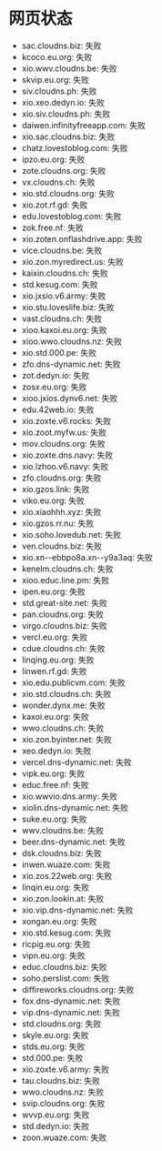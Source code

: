 # 网页状态
- sac.cloudns.biz: 失败
- kcoco.eu.org: 失败
- xio.wwv.cloudns.be: 失败
- skvip.eu.org: 失败
- siv.cloudns.ph: 失败
- xio.xeo.dedyn.io: 失败
- xio.siv.cloudns.ph: 失败
- daiwen.infinityfreeapp.com: 失败
- xio.sac.cloudns.biz: 失败
- chatz.lovestoblog.com: 失败
- ipzo.eu.org: 失败
- zote.cloudns.org: 失败
- vx.cloudns.ch: 失败
- xio.std.cloudns.org: 失败
- xio.zot.rf.gd: 失败
- edu.lovestoblog.com: 失败
- zok.free.nf: 失败
- xio.zoten.onflashdrive.app: 失败
- vice.cloudns.be: 失败
- xio.zon.myredirect.us: 失败
- kaixin.cloudns.ch: 失败
- std.kesug.com: 失败
- xio.jxsio.v6.army: 失败
- xio.stu.loveslife.biz: 失败
- vast.cloudns.ch: 失败
- xioo.kaxoi.eu.org: 失败
- xioo.wwo.cloudns.nz: 失败
- xio.std.000.pe: 失败
- zfo.dns-dynamic.net: 失败
- zot.dedyn.io: 失败
- zosx.eu.org: 失败
- xioo.jxios.dynv6.net: 失败
- edu.42web.io: 失败
- xio.zoxte.v6.rocks: 失败
- xio.zoot.myfw.us: 失败
- mov.cloudns.org: 失败
- xio.zoxte.dns.navy: 失败
- xio.lzhoo.v6.navy: 失败
- zfo.cloudns.org: 失败
- xio.gzos.link: 失败
- viko.eu.org: 失败
- xio.xiaohhh.xyz: 失败
- xio.gzos.rr.nu: 失败
- xio.soho.lovedub.net: 失败
- ven.cloudns.biz: 失败
- xio.xn--ebbpo8a.xn--y9a3aq: 失败
- kenelm.cloudns.ch: 失败
- xioo.educ.line.pm: 失败
- ipen.eu.org: 失败
- std.great-site.net: 失败
- pan.cloudns.org: 失败
- virgo.cloudns.biz: 失败
- vercl.eu.org: 失败
- cdue.cloudns.ch: 失败
- linqing.eu.org: 失败
- linwen.rf.gd: 失败
- xio.edu.publicvm.com: 失败
- xio.std.cloudns.ch: 失败
- wonder.dynx.me: 失败
- kaxoi.eu.org: 失败
- wwo.cloudns.ch: 失败
- xio.zon.byinter.net: 失败
- xeo.dedyn.io: 失败
- vercel.dns-dynamic.net: 失败
- vipk.eu.org: 失败
- educ.free.nf: 失败
- xio.wwvio.dns.army: 失败
- xiolin.dns-dynamic.net: 失败
- suke.eu.org: 失败
- wwv.cloudns.be: 失败
- beer.dns-dynamic.net: 失败
- dsk.cloudns.biz: 失败
- inwen.wuaze.com: 失败
- xio.zos.22web.org: 失败
- linqin.eu.org: 失败
- xio.zon.lookin.at: 失败
- xio.vip.dns-dynamic.net: 失败
- xongan.eu.org: 失败
- xio.std.kesug.com: 失败
- ricpig.eu.org: 失败
- vipn.eu.org: 失败
- educ.cloudns.biz: 失败
- soho.perslist.com: 失败
- diffireworks.cloudns.org: 失败
- fox.dns-dynamic.net: 失败
- vip.dns-dynamic.net: 失败
- std.cloudns.org: 失败
- skyle.eu.org: 失败
- stds.eu.org: 失败
- std.000.pe: 失败
- xio.zoxte.v6.army: 失败
- tau.cloudns.biz: 失败
- wwo.cloudns.nz: 失败
- svip.cloudns.org: 失败
- wvvp.eu.org: 失败
- std.dedyn.io: 失败
- zoon.wuaze.com: 失败
